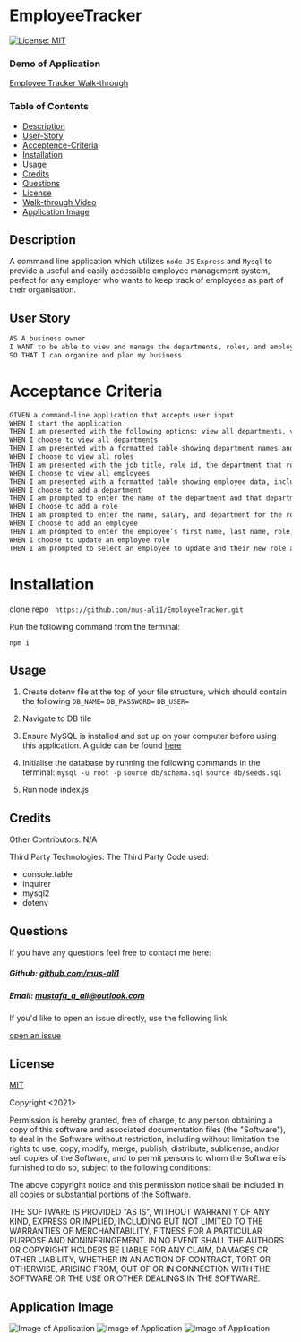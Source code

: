 # EmployeeTracker

[![License: MIT](https://img.shields.io/badge/License-MIT-yellow.svg)](https://opensource.org/licenses/MIT)


### Demo of Application

[Employee Tracker Walk-through](https://www.youtube.com/watch?v=vC1KFeJ1dhM)



### Table of Contents

- [Description](#description)
- [User-Story](#User-Story)
- [Acceptence-Criteria](#Acceptence-Criteria)
- [Installation](#Installation)
- [Usage](#usage)
- [Credits](#Credits)
- [Questions](#questions)
- [License](#license)
- [Walk-through Video](#walk-through-video)
- [Application Image](#application-image)

## Description

A command line application which utilizes ```node JS``` ```Express``` and ```Mysql``` to provide a useful and
easily accessible employee management system, perfect for any employer who wants to keep track of employees as part of
their organisation. 

## User Story 


```md
AS A business owner
I WANT to be able to view and manage the departments, roles, and employees in my company
SO THAT I can organize and plan my business
```
# Acceptance Criteria 

```md
GIVEN a command-line application that accepts user input
WHEN I start the application
THEN I am presented with the following options: view all departments, view all roles, view all employees, add a department, add a role, add an employee, and update an employee role
WHEN I choose to view all departments
THEN I am presented with a formatted table showing department names and department ids
WHEN I choose to view all roles
THEN I am presented with the job title, role id, the department that role belongs to, and the salary for that role
WHEN I choose to view all employees
THEN I am presented with a formatted table showing employee data, including employee ids, first names, last names, job titles, departments, salaries, and managers that the employees report to
WHEN I choose to add a department
THEN I am prompted to enter the name of the department and that department is added to the database
WHEN I choose to add a role
THEN I am prompted to enter the name, salary, and department for the role and that role is added to the database
WHEN I choose to add an employee
THEN I am prompted to enter the employee’s first name, last name, role, and manager, and that employee is added to the database
WHEN I choose to update an employee role
THEN I am prompted to select an employee to update and their new role and this information is updated in the database 
```

# Installation 

clone repo ``` https://github.com/mus-ali1/EmployeeTracker.git```

Run the following command from the terminal: 

```npm i```


## Usage

1. Create dotenv file at the top of your file structure, which should contain the following 
 ```DB_NAME=``` ```DB_PASSWORD=``` ```DB_USER=```

2. Navigate to DB file

3. Ensure MySQL is installed and set up on your computer before using this application. A guide can be found [here](https://dev.mysql.com/doc/mysql-installation-excerpt/5.7/en/)


3. Initialise the database by running the following commands in the terminal: 
```mysql -u root -p```
```source db/schema.sql```
```source db/seeds.sql```

4. Run node index.js

## Credits

Other Contributors: 
  N/A

  Third Party Technologies:
  The Third Party Code used:
 - console.table
 -  inquirer
 -  mysql2
 -  dotenv

## Questions

If you have any questions feel free to contact me here:

 ##### Github: [github.com/mus-ali1](https://github.com/mus-ali1)
 

 ##### Email: [mustafa_a_ali@outlook.com](mailto:mustafa_a_ali@outlook.com?subject=[GitHub])

 If you'd like to open an issue directly, use the following link. 

 [open an issue](https://github.com/mus-ali1/EmployeeTracker/issues)


## License

[MIT](https://opensource.org/licenses/MIT)

Copyright <2021> <Mustafa Ali>

Permission is hereby granted, free of charge, to any person obtaining a copy of this software and associated documentation files (the "Software"), to deal in the Software without restriction, including without limitation the rights to use, copy, modify, merge, publish, distribute, sublicense, and/or sell copies of the Software, and to permit persons to whom the Software is furnished to do so, subject to the following conditions:

The above copyright notice and this permission notice shall be included in all copies or substantial portions of the Software.

THE SOFTWARE IS PROVIDED "AS IS", WITHOUT WARRANTY OF ANY KIND, EXPRESS OR IMPLIED, INCLUDING BUT NOT LIMITED TO THE WARRANTIES OF MERCHANTABILITY, FITNESS FOR A PARTICULAR PURPOSE AND NONINFRINGEMENT. IN NO EVENT SHALL THE AUTHORS OR COPYRIGHT HOLDERS BE LIABLE FOR ANY CLAIM, DAMAGES OR OTHER LIABILITY, WHETHER IN AN ACTION OF CONTRACT, TORT OR OTHERWISE, ARISING FROM, OUT OF OR IN CONNECTION WITH THE SOFTWARE OR THE USE OR OTHER DEALINGS IN THE SOFTWARE.






## Application Image

![Image of Application](./assets/Screenshot1.png)
![Image of Application](./assets/Screenshot2.png)
![Image of Application](./assets/Screenshot3.png)